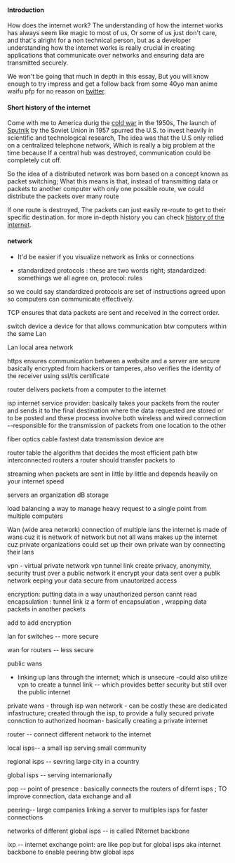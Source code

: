 #### Introduction

How does the internet work? The understanding of how the internet works has always seem like magic to most of us, Or some of us just don't care, and that's alright for a non technical person, but as a developer understanding how the internet works is really crucial in creating applications that communicate over networks and ensuring data are transmitted securely.

We won't be going that much in depth in this essay,
But you will know enough to try impress and get a follow back from some 40yo man anime waifu pfp for no reason on [twitter](https://x.com/HassanAmiriiii).

#### Short history of the internet

Come with me to America durig the [cold war](https://www.historyonthenet.com/cold-war) in the 1950s, The launch of [Sputnik](https://www.havefunwithhistory.com/facts-about-sputnik/) by the Soviet Union in 1957 spurred the U.S. to invest heavily in scientific and technological research, The idea was that the U.S only relied on a centralized telephone network, Which is really a big problem at the time because If a central hub was destroyed, communication could be completely cut off.

So the idea of a distributed network was born based on a concept known as packet switching; What this means is that, instead of transmitting data or packets to another computer with only one possible route, we could distribute the packets over many route

If one route is destroyed, The packets can just easily re-route to get to their specific destination. for more in-depth history you can check [history of the internet](https://historycooperative.org/who-invented-the-internet/).

#### network

- It'd be easier if you visualize network as links or connections

- standardized protocols :
  these are two words right;
  standardized: somethings we all agree on,
  protocol: rules

so we could say standardized protocols are set of instructions agreed upon so computers can communicate effectively.

TCP ensures that data packets are sent and received in the correct order.

switch device
a device for that allows communication btw computers within the same Lan

Lan
local area network

https ensures communication between a website and a server are secure basically encrypted from hackers or tamperes, also verifies the identity of the receiver using ssl/tls certificate

router
delivers packets from a computer to the internet

isp
internet service provider: basically takes your packets from the router and sends it to the final destination where the data requested are stored or to be posted and these process involve both wireless and wired connection --responsible for the transmission of packets from one location to the other

fiber optics cable
fastest data transmission device are

router table
the algorithm that decides the most efficient path btw interconnected routers a router should transfer packets to

streaming
when packets are sent in little by little and depends heavily on your internet speed

servers
an organization dB storage

load balancing
a way to manage heavy request to a single point from multiple computers

Wan (wide area network)
connection of multiple lans
the internet is made of wans cuz it is network of network
but not all wans makes up the internet cuz private organizations could set up their own private wan by connecting their lans

vpn - virtual private network
vpn tunnel link create privacy, anonymity, security trust over a public network
it encrypt your data sent over a publk network eeping your data secure from unautorized access

encryption: putting data in a way unauthorized person cannt read
encapsulation : tunnel link iz a form of encapsulation , wrapping data packets in another packets

add to add encryption

lan for switches -- more secure

wan for routers -- less secure

public wans

- linking up lans through the internet; which is unsecure
  -could also utilize vpn to create a tunnel link -- which provides better security but still over the public internet

private wans - through isp wan network - can be costly
these are dedicated infastructure; created through the isp, to provide a fully secured private connction to authorized hooman- basically creating a private internet

router -- connect different network to the internet

local isps-- a small isp serving small community

regional isps -- sevring large city in a country

global isps -- serving internarionally

pop -- point of presence : basically connects the routers of difernt isps ; TO improve connection, data exchange and all

peering-- large companies linking a server to multiples isps for faster connections

networks of different global isps -- is called INternet backbone

ixp -- internet exchange point: are like pop but for global isps aka internet backbone to enable peering btw global isps

